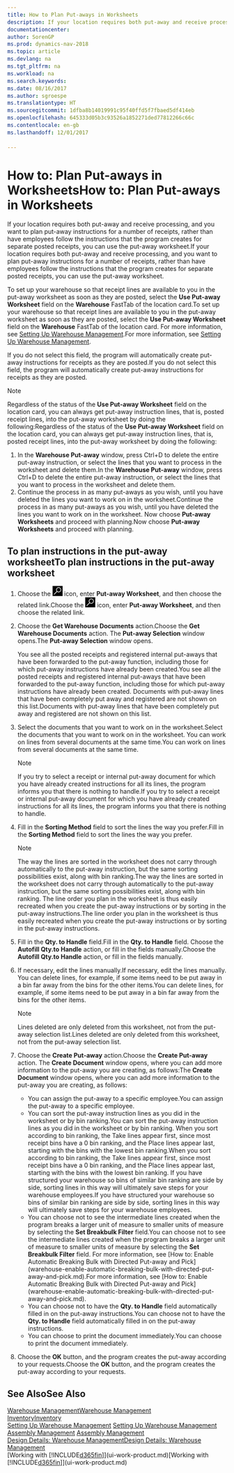 ```yaml
---
title: How to Plan Put-aways in Worksheets
description: If your location requires both put-away and receive processing, and you want to plan put-away instructions for a number of receipts, rather than have employees follow the instructions that the program creates for separate posted receipts, you can use the put-away worksheet.
documentationcenter: 
author: SorenGP
ms.prod: dynamics-nav-2018
ms.topic: article
ms.devlang: na
ms.tgt_pltfrm: na
ms.workload: na
ms.search.keywords: 
ms.date: 08/16/2017
ms.author: sgroespe
ms.translationtype: HT
ms.sourcegitcommit: 1dfba8b14019991c95f40ffd5f7fbaed5df414eb
ms.openlocfilehash: 645333d05b3c93526a1852271ded77812266c66c
ms.contentlocale: en-gb
ms.lasthandoff: 12/01/2017

---
```

# <a name="how-to-plan-put-aways-in-worksheets"></a><span data-ttu-id="22962-103">How to: Plan Put-aways in Worksheets</span><span class="sxs-lookup"><span data-stu-id="22962-103">How to: Plan Put-aways in Worksheets</span></span>
<span data-ttu-id="22962-104">If your location requires both put-away and receive processing, and you want to plan put-away instructions for a number of receipts, rather than have employees follow the instructions that the program creates for separate posted receipts, you can use the put-away worksheet.</span><span class="sxs-lookup"><span data-stu-id="22962-104">If your location requires both put-away and receive processing, and you want to plan put-away instructions for a number of receipts, rather than have employees follow the instructions that the program creates for separate posted receipts, you can use the put-away worksheet.</span></span>  

<span data-ttu-id="22962-105">To set up your warehouse so that receipt lines are available to you in the put-away worksheet as soon as they are posted, select the **Use Put-away Worksheet** field on the **Warehouse** FastTab of the location card.</span><span class="sxs-lookup"><span data-stu-id="22962-105">To set up your warehouse so that receipt lines are available to you in the put-away worksheet as soon as they are posted, select the **Use Put-away Worksheet** field on the **Warehouse** FastTab of the location card.</span></span> <span data-ttu-id="22962-106">For more information, see [Setting Up Warehouse Management](warehouse-setup-warehouse.md).</span><span class="sxs-lookup"><span data-stu-id="22962-106">For more information, see [Setting Up Warehouse Management](warehouse-setup-warehouse.md).</span></span>  

<span data-ttu-id="22962-107">If you do not select this field, the program will automatically create put-away instructions for receipts as they are posted.</span><span class="sxs-lookup"><span data-stu-id="22962-107">If you do not select this field, the program will automatically create put-away instructions for receipts as they are posted.</span></span>  

> [!NOTE]  
>  <span data-ttu-id="22962-108">Regardless of the status of the **Use Put-away Worksheet** field on the location card, you can always get put-away instruction lines, that is, posted receipt lines, into the put-away worksheet by doing the following:</span><span class="sxs-lookup"><span data-stu-id="22962-108">Regardless of the status of the **Use Put-away Worksheet** field on the location card, you can always get put-away instruction lines, that is, posted receipt lines, into the put-away worksheet by doing the following:</span></span>  
>   
>  1.  <span data-ttu-id="22962-109">In the **Warehouse Put-away** window, press Ctrl+D to delete the entire put-away instruction, or select the lines that you want to process in the worksheet and delete them.</span><span class="sxs-lookup"><span data-stu-id="22962-109">In the **Warehouse Put-away** window, press Ctrl+D to delete the entire put-away instruction, or select the lines that you want to process in the worksheet and delete them.</span></span>  
> 2.  <span data-ttu-id="22962-110">Continue the process in as many put-aways as you wish, until you have deleted the lines you want to work on in the worksheet.</span><span class="sxs-lookup"><span data-stu-id="22962-110">Continue the process in as many put-aways as you wish, until you have deleted the lines you want to work on in the worksheet.</span></span> <span data-ttu-id="22962-111">Now choose **Put-away Worksheets** and proceed with planning.</span><span class="sxs-lookup"><span data-stu-id="22962-111">Now choose **Put-away Worksheets** and proceed with planning.</span></span>  

## <a name="to-plan-instructions-in-the-put-away-worksheet"></a><span data-ttu-id="22962-112">To plan instructions in the put-away worksheet</span><span class="sxs-lookup"><span data-stu-id="22962-112">To plan instructions in the put-away worksheet</span></span>  
1.  <span data-ttu-id="22962-113">Choose the ![Search for Page or Report](media/ui-search/search_small.png "Search for Page or Report icon") icon, enter **Put-away Worksheet**, and then choose the related link.</span><span class="sxs-lookup"><span data-stu-id="22962-113">Choose the ![Search for Page or Report](media/ui-search/search_small.png "Search for Page or Report icon") icon, enter **Put-away Worksheet**, and then choose the related link.</span></span>  
2.  <span data-ttu-id="22962-114">Choose the **Get Warehouse Documents** action.</span><span class="sxs-lookup"><span data-stu-id="22962-114">Choose the **Get Warehouse Documents** action.</span></span> <span data-ttu-id="22962-115">The **Put-away Selection** window opens.</span><span class="sxs-lookup"><span data-stu-id="22962-115">The **Put-away Selection** window opens.</span></span>  

    <span data-ttu-id="22962-116">You see all the posted receipts and registered internal put-aways that have been forwarded to the put-away function, including those for which put-away instructions have already been created.</span><span class="sxs-lookup"><span data-stu-id="22962-116">You see all the posted receipts and registered internal put-aways that have been forwarded to the put-away function, including those for which put-away instructions have already been created.</span></span> <span data-ttu-id="22962-117">Documents with put-away lines that have been completely put away and registered are not shown on this list.</span><span class="sxs-lookup"><span data-stu-id="22962-117">Documents with put-away lines that have been completely put away and registered are not shown on this list.</span></span>  

3. <span data-ttu-id="22962-118">Select the documents that you want to work on in the worksheet.</span><span class="sxs-lookup"><span data-stu-id="22962-118">Select the documents that you want to work on in the worksheet.</span></span> <span data-ttu-id="22962-119">You can work on lines from several documents at the same time.</span><span class="sxs-lookup"><span data-stu-id="22962-119">You can work on lines from several documents at the same time.</span></span>  

    > [!NOTE]  
    >  <span data-ttu-id="22962-120">If you try to select a receipt or internal put-away document for which you have already created instructions for all its lines, the program informs you that there is nothing to handle.</span><span class="sxs-lookup"><span data-stu-id="22962-120">If you try to select a receipt or internal put-away document for which you have already created instructions for all its lines, the program informs you that there is nothing to handle.</span></span>  

4. <span data-ttu-id="22962-121">Fill in the **Sorting Method** field to sort the lines the way you prefer.</span><span class="sxs-lookup"><span data-stu-id="22962-121">Fill in the **Sorting Method** field to sort the lines the way you prefer.</span></span>  

    > [!NOTE]  
    >  <span data-ttu-id="22962-122">The way the lines are sorted in the worksheet does not carry through automatically to the put-away instruction, but the same sorting possibilities exist, along with bin ranking.</span><span class="sxs-lookup"><span data-stu-id="22962-122">The way the lines are sorted in the worksheet does not carry through automatically to the put-away instruction, but the same sorting possibilities exist, along with bin ranking.</span></span> <span data-ttu-id="22962-123">The line order you plan in the worksheet is thus easily recreated when you create the put-away instructions or by sorting in the put-away instructions.</span><span class="sxs-lookup"><span data-stu-id="22962-123">The line order you plan in the worksheet is thus easily recreated when you create the put-away instructions or by sorting in the put-away instructions.</span></span>  

5.  <span data-ttu-id="22962-124">Fill in the **Qty. to Handle** field.</span><span class="sxs-lookup"><span data-stu-id="22962-124">Fill in the **Qty. to Handle** field.</span></span> <span data-ttu-id="22962-125">Choose the **Autofill Qty.to Handle** action, or fill in the fields manually.</span><span class="sxs-lookup"><span data-stu-id="22962-125">Choose the **Autofill Qty.to Handle** action, or fill in the fields manually.</span></span>  
6.  <span data-ttu-id="22962-126">If necessary, edit the lines manually.</span><span class="sxs-lookup"><span data-stu-id="22962-126">If necessary, edit the lines manually.</span></span> <span data-ttu-id="22962-127">You can delete lines, for example, if some items need to be put away in a bin far away from the bins for the other items.</span><span class="sxs-lookup"><span data-stu-id="22962-127">You can delete lines, for example, if some items need to be put away in a bin far away from the bins for the other items.</span></span>  

    > [!NOTE]  
    >  <span data-ttu-id="22962-128">Lines deleted are only deleted from this worksheet, not from the put-away selection list.</span><span class="sxs-lookup"><span data-stu-id="22962-128">Lines deleted are only deleted from this worksheet, not from the put-away selection list.</span></span>  

7.  <span data-ttu-id="22962-129">Choose the **Create Put-away** action.</span><span class="sxs-lookup"><span data-stu-id="22962-129">Choose the **Create Put-away** action.</span></span> <span data-ttu-id="22962-130">The **Create Document** window opens, where you can add more information to the put-away you are creating, as follows:</span><span class="sxs-lookup"><span data-stu-id="22962-130">The **Create Document** window opens, where you can add more information to the put-away you are creating, as follows:</span></span>  

    -   <span data-ttu-id="22962-131">You can assign the put-away to a specific employee.</span><span class="sxs-lookup"><span data-stu-id="22962-131">You can assign the put-away to a specific employee.</span></span>  
    -   <span data-ttu-id="22962-132">You can sort the put-away instruction lines as you did in the worksheet or by bin ranking.</span><span class="sxs-lookup"><span data-stu-id="22962-132">You can sort the put-away instruction lines as you did in the worksheet or by bin ranking.</span></span> <span data-ttu-id="22962-133">When you sort according to bin ranking, the Take lines appear first, since most receipt bins have a 0 bin ranking, and the Place lines appear last, starting with the bins with the lowest bin ranking.</span><span class="sxs-lookup"><span data-stu-id="22962-133">When you sort according to bin ranking, the Take lines appear first, since most receipt bins have a 0 bin ranking, and the Place lines appear last, starting with the bins with the lowest bin ranking.</span></span> <span data-ttu-id="22962-134">If you have structured your warehouse so bins of similar bin ranking are side by side, sorting lines in this way will ultimately save steps for your warehouse employees.</span><span class="sxs-lookup"><span data-stu-id="22962-134">If you have structured your warehouse so bins of similar bin ranking are side by side, sorting lines in this way will ultimately save steps for your warehouse employees.</span></span>  
    -   <span data-ttu-id="22962-135">You can choose not to see the intermediate lines created when the program breaks a larger unit of measure to smaller units of measure by selecting the **Set Breakbulk Filter** field.</span><span class="sxs-lookup"><span data-stu-id="22962-135">You can choose not to see the intermediate lines created when the program breaks a larger unit of measure to smaller units of measure by selecting the **Set Breakbulk Filter** field.</span></span> <span data-ttu-id="22962-136">For more information, see [How to: Enable Automatic Breaking Bulk with Directed Put-away and Pick] (warehouse-enable-automatic-breaking-bulk-with-directed-put-away-and-pick.md).</span><span class="sxs-lookup"><span data-stu-id="22962-136">For more information, see [How to: Enable Automatic Breaking Bulk with Directed Put-away and Pick] (warehouse-enable-automatic-breaking-bulk-with-directed-put-away-and-pick.md).</span></span>  
    -   <span data-ttu-id="22962-137">You can choose not to have the **Qty. to Handle** field automatically filled in on the put-away instructions.</span><span class="sxs-lookup"><span data-stu-id="22962-137">You can choose not to have the **Qty. to Handle** field automatically filled in on the put-away instructions.</span></span>  
    -   <span data-ttu-id="22962-138">You can choose to print the document immediately.</span><span class="sxs-lookup"><span data-stu-id="22962-138">You can choose to print the document immediately.</span></span>  

8.  <span data-ttu-id="22962-139">Choose the **OK** button, and the program creates the put-away according to your requests.</span><span class="sxs-lookup"><span data-stu-id="22962-139">Choose the **OK** button, and the program creates the put-away according to your requests.</span></span>  

## <a name="see-also"></a><span data-ttu-id="22962-140">See Also</span><span class="sxs-lookup"><span data-stu-id="22962-140">See Also</span></span>  
[<span data-ttu-id="22962-141">Warehouse Management</span><span class="sxs-lookup"><span data-stu-id="22962-141">Warehouse Management</span></span>](warehouse-manage-warehouse.md)  
[<span data-ttu-id="22962-142">Inventory</span><span class="sxs-lookup"><span data-stu-id="22962-142">Inventory</span></span>](inventory-manage-inventory.md)  
<span data-ttu-id="22962-143">[Setting Up Warehouse Management](warehouse-setup-warehouse.md)   </span><span class="sxs-lookup"><span data-stu-id="22962-143">[Setting Up Warehouse Management](warehouse-setup-warehouse.md)   </span></span>  
<span data-ttu-id="22962-144">[Assembly Management](assembly-assemble-items.md)  </span><span class="sxs-lookup"><span data-stu-id="22962-144">[Assembly Management](assembly-assemble-items.md)  </span></span>  
[<span data-ttu-id="22962-145">Design Details: Warehouse Management</span><span class="sxs-lookup"><span data-stu-id="22962-145">Design Details: Warehouse Management</span></span>](design-details-warehouse-management.md)  
<span data-ttu-id="22962-146">[Working with [!INCLUDE[d365fin](includes/d365fin_md.md)]](ui-work-product.md)</span><span class="sxs-lookup"><span data-stu-id="22962-146">[Working with [!INCLUDE[d365fin](includes/d365fin_md.md)]](ui-work-product.md)</span></span>

